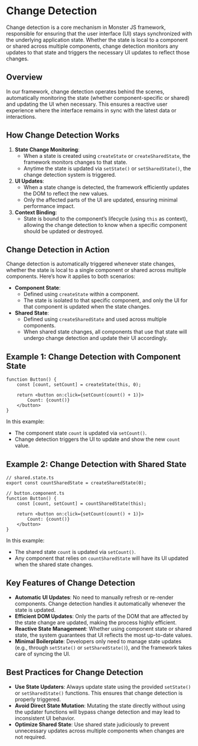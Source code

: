# Change Detection

Change detection is a core mechanism in Monster JS framework, responsible for ensuring that the user interface (UI) stays synchronized with the underlying application state. Whether the state is local to a component or shared across multiple components, change detection monitors any updates to that state and triggers the necessary UI updates to reflect those changes.

## Overview

In our framework, change detection operates behind the scenes, automatically monitoring the state (whether component-specific or shared) and updating the UI when necessary. This ensures a reactive user experience where the interface remains in sync with the latest data or interactions.

## How Change Detection Works

1. **State Change Monitoring**:
    * When a state is created using `createState` or `createSharedState`, the framework monitors changes to that state.
    * Anytime the state is updated via `setState()` or `setSharedState()`, the change detection system is triggered.
2. **UI Updates**:
    * When a state change is detected, the framework efficiently updates the DOM to reflect the new values.
    * Only the affected parts of the UI are updated, ensuring minimal performance impact.
3. **Context Binding**:
    * State is bound to the component’s lifecycle (using `this` as context), allowing the change detection to know when a specific component should be updated or destroyed.

## Change Detection in Action

Change detection is automatically triggered whenever state changes, whether the state is local to a single component or shared across multiple components. Here’s how it applies to both scenarios:

* **Component State**:
    * Defined using `createState` within a component.
    * The state is isolated to that specific component, and only the UI for that component is updated when the state changes.
* **Shared State**:
    * Defined using `createSharedState` and used across multiple components.
    * When shared state changes, all components that use that state will undergo change detection and update their UI accordingly.

## Example 1: Change Detection with Component State

```tsx
function Button() {
    const [count, setCount] = createState(this, 0);

    return <button on:click={setCount(count() + 1)}>
        Count: {count()}
    </button>
}
```

In this example:
* The component state `count` is updated via `setCount()`.
* Change detection triggers the UI to update and show the new `count` value.

## Example 2: Change Detection with Shared State

```tsx
// shared.state.ts
export const countSharedState = createSharedState(0);

// button.component.ts
function Button() {
    const [count, setCount] = countSharedState(this);

    return <button on:click={setCount(count() + 1)}>
        Count: {count()}
    </button>
}
```

In this example:
* The shared state `count` is updated via `setCount()`.
* Any component that relies on `countSharedState` will have its UI updated when the shared state changes.

## Key Features of Change Detection
* **Automatic UI Updates**: No need to manually refresh or re-render components. Change detection handles it automatically whenever the state is updated.
* **Efficient DOM Updates**: Only the parts of the DOM that are affected by the state change are updated, making the process highly efficient.
* **Reactive State Management**: Whether using component state or shared state, the system guarantees that UI reflects the most up-to-date values.
* **Minimal Boilerplate**: Developers only need to manage state updates (e.g., through `setState()` or `setSharedState()`), and the framework takes care of syncing the UI.

## Best Practices for Change Detection
* **Use State Updaters**: Always update state using the provided `setState()` or `setSharedState()` functions. This ensures that change detection is properly triggered.
* **Avoid Direct State Mutation**: Mutating the state directly without using the updater functions will bypass change detection and may lead to inconsistent UI behavior.
* **Optimize Shared State**: Use shared state judiciously to prevent unnecessary updates across multiple components when changes are not required.
